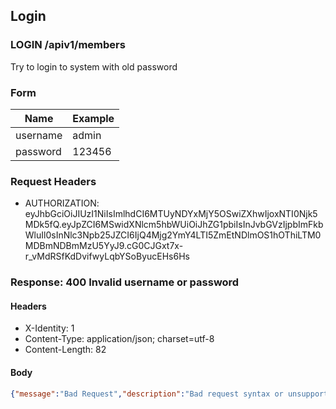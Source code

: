 ## Login

### LOGIN /apiv1/members

Try to login to system with old password

### Form

Name | Example
--- | ---
username | admin
password | 123456

### Request Headers

* AUTHORIZATION: eyJhbGciOiJIUzI1NiIsImlhdCI6MTUyNDYxMjY5OSwiZXhwIjoxNTI0Njk5MDk5fQ.eyJpZCI6MSwidXNlcm5hbWUiOiJhZG1pbiIsInJvbGVzIjpbImFkbWluIl0sInNlc3Npb25JZCI6IjQ4Mjg2YmY4LTI5ZmEtNDlmOS1hOThiLTM0MDBmNDBmMzU5YyJ9.cG0CJGxt7x-r_vMdRSfKdDvifwyLqbYSoByucEHs6Hs

### Response: 400 Invalid username or password

#### Headers

* X-Identity: 1
* Content-Type: application/json; charset=utf-8
* Content-Length: 82

#### Body

```json
{"message":"Bad Request","description":"Bad request syntax or unsupported method"}
```

